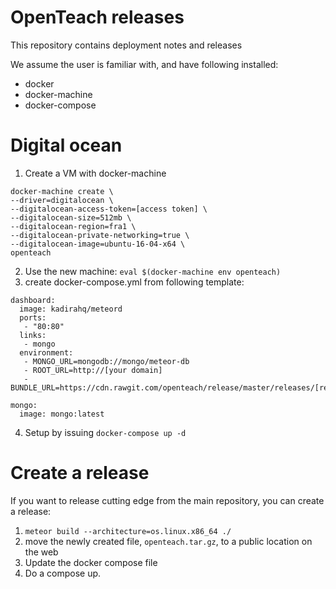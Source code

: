 # OpenTeach releases
This repository contains deployment notes and releases

We assume the user is familiar with, and have following installed:

* docker
* docker-machine
* docker-compose

# Digital ocean

1. Create a VM with docker-machine

```
docker-machine create \
--driver=digitalocean \
--digitalocean-access-token=[access token] \
--digitalocean-size=512mb \
--digitalocean-region=fra1 \
--digitalocean-private-networking=true \
--digitalocean-image=ubuntu-16-04-x64 \
openteach
```

2. Use the new machine: `eval $(docker-machine env openteach)`
3. create docker-compose.yml from following template:

```
dashboard:
  image: kadirahq/meteord
  ports:
   - "80:80"
  links:
   - mongo
  environment:
   - MONGO_URL=mongodb://mongo/meteor-db
   - ROOT_URL=http://[your domain]
   - BUNDLE_URL=https://cdn.rawgit.com/openteach/release/master/releases/[release].tar.gz

mongo:
  image: mongo:latest
```

4. Setup by issuing `docker-compose up -d`

# Create a release
If you want to release cutting edge from the main repository, you can create a
release:

1. `meteor build --architecture=os.linux.x86_64 ./`
2. move the newly created file, `openteach.tar.gz`, to a public location on
   the web
3. Update the docker compose file
4. Do a compose up.
